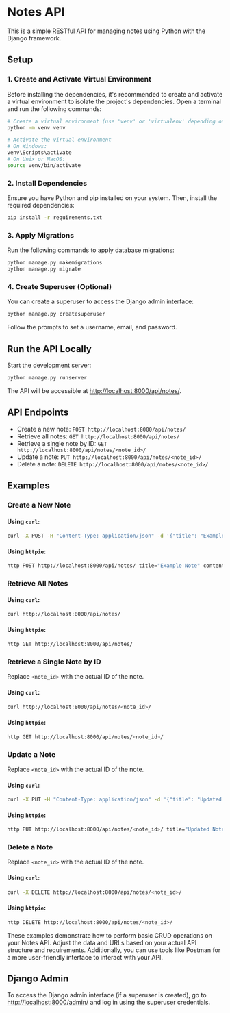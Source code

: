 # Notes API

This is a simple RESTful API for managing notes using Python with the Django framework.

## Setup

### 1. Create and Activate Virtual Environment

Before installing the dependencies, it's recommended to create and activate a virtual environment to isolate the project's dependencies. Open a terminal and run the following commands:

```bash
# Create a virtual environment (use 'venv' or 'virtualenv' depending on your Python version)
python -m venv venv

# Activate the virtual environment
# On Windows:
venv\Scripts\activate
# On Unix or MacOS:
source venv/bin/activate
```

### 2. Install Dependencies

Ensure you have Python and pip installed on your system. Then, install the required dependencies:

```bash
pip install -r requirements.txt
```

### 3. Apply Migrations

Run the following commands to apply database migrations:

```bash
python manage.py makemigrations
python manage.py migrate
```

### 4. Create Superuser (Optional)

You can create a superuser to access the Django admin interface:

```bash
python manage.py createsuperuser
```

Follow the prompts to set a username, email, and password.

## Run the API Locally

Start the development server:

```bash
python manage.py runserver
```

The API will be accessible at [http://localhost:8000/api/notes/](http://localhost:8000/api/notes/).

## API Endpoints

- Create a new note: `POST http://localhost:8000/api/notes/`
- Retrieve all notes: `GET http://localhost:8000/api/notes/`
- Retrieve a single note by ID: `GET http://localhost:8000/api/notes/<note_id>/`
- Update a note: `PUT http://localhost:8000/api/notes/<note_id>/`
- Delete a note: `DELETE http://localhost:8000/api/notes/<note_id>/`

## Examples

### Create a New Note

#### Using `curl`:

```bash
curl -X POST -H "Content-Type: application/json" -d '{"title": "Example Note", "content": "This is a sample note."}' http://localhost:8000/api/notes/
```

#### Using `httpie`:

```bash
http POST http://localhost:8000/api/notes/ title="Example Note" content="This is a sample note."
```

### Retrieve All Notes

#### Using `curl`:

```bash
curl http://localhost:8000/api/notes/
```

#### Using `httpie`:

```bash
http GET http://localhost:8000/api/notes/
```

### Retrieve a Single Note by ID

Replace `<note_id>` with the actual ID of the note.

#### Using `curl`:

```bash
curl http://localhost:8000/api/notes/<note_id>/
```

#### Using `httpie`:

```bash
http GET http://localhost:8000/api/notes/<note_id>/
```

### Update a Note

Replace `<note_id>` with the actual ID of the note.

#### Using `curl`:

```bash
curl -X PUT -H "Content-Type: application/json" -d '{"title": "Updated Note", "content": "This note has been updated."}' http://localhost:8000/api/notes/<note_id>/
```

#### Using `httpie`:

```bash
http PUT http://localhost:8000/api/notes/<note_id>/ title="Updated Note" content="This note has been updated."
```

### Delete a Note

Replace `<note_id>` with the actual ID of the note.

#### Using `curl`:

```bash
curl -X DELETE http://localhost:8000/api/notes/<note_id>/
```

#### Using `httpie`:

```bash
http DELETE http://localhost:8000/api/notes/<note_id>/
```

These examples demonstrate how to perform basic CRUD operations on your Notes API. Adjust the data and URLs based on your actual API structure and requirements. Additionally, you can use tools like Postman for a more user-friendly interface to interact with your API.

## Django Admin

To access the Django admin interface (if a superuser is created), go to [http://localhost:8000/admin/](http://localhost:8000/admin/) and log in using the superuser credentials.
